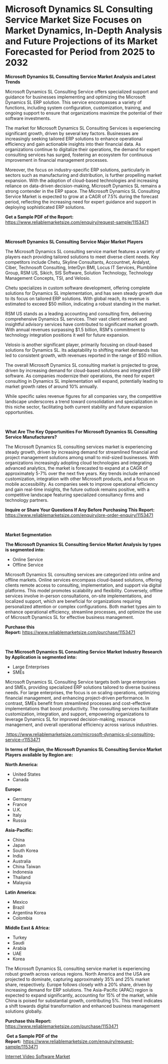 <p><h1>Microsoft Dynamics SL Consulting Service Market Size Focuses on Market Dynamics, In-Depth Analysis and Future Projections of its Market Forecasted for Period from 2025 to 2032</h1></p><p><strong>Microsoft Dynamics SL Consulting Service Market Analysis and Latest Trends</strong></p>
<p><p>Microsoft Dynamics SL Consulting Service offers specialized support and guidance for businesses implementing and optimizing the Microsoft Dynamics SL ERP solution. This service encompasses a variety of functions, including system configuration, customization, training, and ongoing support to ensure that organizations maximize the potential of their software investments.</p><p>The market for Microsoft Dynamics SL Consulting Services is experiencing significant growth, driven by several key factors. Businesses are increasingly seeking tailored ERP solutions to enhance operational efficiency and gain actionable insights into their financial data. As organizations continue to digitalize their operations, the demand for expert consulting services has surged, fostering an ecosystem for continuous improvement in financial management processes.</p><p>Moreover, the focus on industry-specific ERP solutions, particularly in sectors such as manufacturing and distribution, is further propelling market expansion. With the adoption of cloud-based technologies and increasing reliance on data-driven decision-making, Microsoft Dynamics SL remains a strong contender in the ERP space. The Microsoft Dynamics SL Consulting Service Market is expected to grow at a CAGR of 7.5% during the forecast period, reflecting the increasing need for expert guidance and support in deploying sophisticated ERP solutions.</p></p>
<p><strong>Get a Sample PDF of the Report:&nbsp;</strong> <a href="https://www.reliablemarketsize.com/enquiry/request-sample/1153471?utm_campaign=3205&utm_medium=2&utm_source=Github&utm_content=ia&utm_term=11032025&utm_id=microsoft-dynamics-sl-consulting-service">https://www.reliablemarketsize.com/enquiry/request-sample/1153471</a></p>
<p>&nbsp;</p>
<p><strong>Microsoft Dynamics SL Consulting Service Major Market Players</strong></p>
<p><p>The Microsoft Dynamics SL consulting service market features a variety of players each providing tailored solutions to meet diverse client needs. Key competitors include Chetu, Skyline Consultants, Accountnet, Ardalyst, Ciber, Technosoft Consulting, InterDyn BMI, Locus IT Services, Plumbline Group, RSM US, Sikich, SIS Software, Solution Technology, Technology Management Concepts, TSI, and Velosio.</p><p>Chetu specializes in custom software development, offering complete solutions for Dynamics SL implementation, and has seen steady growth due to its focus on tailored ERP solutions. With global reach, its revenue is estimated to exceed $50 million, indicating a robust standing in the market.</p><p>RSM US stands as a leading accounting and consulting firm, delivering comprehensive Dynamics SL services. Their vast client network and insightful advisory services have contributed to significant market growth. With annual revenues surpassing $1.5 billion, RSM's commitment to technology integration positions it well for future expansion.</p><p>Velosio is another significant player, primarily focusing on cloud-based solutions for Dynamics SL. Its adaptability to shifting market demands has led to consistent growth, with revenues reported in the range of $50 million.</p><p>The overall Microsoft Dynamics SL consulting market is projected to grow, driven by increasing demand for cloud-based solutions and integrated ERP software. As companies modernize their operations, the need for expert consulting in Dynamics SL implementation will expand, potentially leading to market growth rates of around 10% annually.</p><p>While specific sales revenue figures for all companies vary, the competitive landscape underscores a trend toward consolidation and specialization in this niche sector, facilitating both current stability and future expansion opportunities.</p></p>
<p>&nbsp;</p>
<p><strong>What Are The Key Opportunities For Microsoft Dynamics SL Consulting Service Manufacturers?</strong></p>
<p><p>The Microsoft Dynamics SL consulting services market is experiencing steady growth, driven by increasing demand for streamlined financial and project management solutions among small to mid-sized businesses. With organizations increasingly adopting cloud technologies and integrating advanced analytics, the market is forecasted to expand at a CAGR of approximately 5-7% over the next five years. Key trends include enhanced customization, integration with other Microsoft products, and a focus on mobile accessibility. As companies seek to improve operational efficiency and gain real-time insights, the future outlook remains positive, with a competitive landscape featuring specialized consultancy firms and technology partners.</p></p>
<p><strong>Inquire or Share Your Questions If Any Before Purchasing This Report:</strong> <a href="https://www.reliablemarketsize.com/enquiry/pre-order-enquiry/1153471?utm_campaign=3205&utm_medium=2&utm_source=Github&utm_content=ia&utm_term=11032025&utm_id=microsoft-dynamics-sl-consulting-service">https://www.reliablemarketsize.com/enquiry/pre-order-enquiry/1153471</a></p>
<p>&nbsp;</p>
<p><strong>Market Segmentation</strong></p>
<p><strong>The Microsoft Dynamics SL Consulting Service Market Analysis by types is segmented into:</strong></p>
<p><ul><li>Online Service</li><li>Offline Service</li></ul></p>
<p><p>Microsoft Dynamics SL consulting services are categorized into online and offline markets. Online services encompass cloud-based solutions, offering clients remote access to consulting, implementation, and support via digital platforms. This model promotes scalability and flexibility. Conversely, offline services involve in-person consultations, on-site implementations, and localized support, which are beneficial for organizations requiring personalized attention or complex configurations. Both market types aim to enhance operational efficiency, streamline processes, and optimize the use of Microsoft Dynamics SL for effective business management.</p></p>
<p><strong>Purchase this Report:&nbsp;</strong><a href="https://www.reliablemarketsize.com/purchase/1153471?utm_campaign=3205&utm_medium=2&utm_source=Github&utm_content=ia&utm_term=11032025&utm_id=microsoft-dynamics-sl-consulting-service">https://www.reliablemarketsize.com/purchase/1153471</a></p>
<p>&nbsp;</p>
<p><strong>The Microsoft Dynamics SL Consulting Service Market Industry Research by Application is segmented into:</strong></p>
<p><ul><li>Large Enterprises</li><li>SMEs</li></ul></p>
<p><p>Microsoft Dynamics SL Consulting Service targets both large enterprises and SMEs, providing specialized ERP solutions tailored to diverse business needs. For large enterprises, the focus is on scaling operations, optimizing financial management, and enhancing project-driven performance. In contrast, SMEs benefit from streamlined processes and cost-effective implementations that boost productivity. The consulting services facilitate customization, integration, and support, empowering organizations to leverage Dynamics SL for improved decision-making, resource management, and overall operational efficiency across various industries.</p></p>
<p><a href="https://www.reliablemarketsize.com/microsoft-dynamics-sl-consulting-service-r1153471?utm_campaign=3205&utm_medium=2&utm_source=Github&utm_content=ia&utm_term=11032025&utm_id=microsoft-dynamics-sl-consulting-service">&nbsp;https://www.reliablemarketsize.com/microsoft-dynamics-sl-consulting-service-r1153471</a></p>
<p><strong>In terms of Region, the Microsoft Dynamics SL Consulting Service Market Players available by Region are:</strong></p>
<p>
    <p> <strong> North America: </strong>
        <ul>
            <li>United States</li>
            <li>Canada</li>
        </ul>
        </p> 
    <p> <strong> Europe: </strong>
        <ul>
            <li>Germany</li>
            <li>France</li>
            <li>U.K.</li>
            <li>Italy</li>
            <li>Russia</li>
        </ul>
        </p> 
    <p> <strong> Asia-Pacific: </strong>
        <ul>
            <li>China</li>
            <li>Japan</li>
            <li>South Korea</li>
            <li>India</li>
            <li>Australia</li>
            <li>China Taiwan</li>
            <li>Indonesia</li>
            <li>Thailand</li>
            <li>Malaysia</li>
        </ul>
        </p> 
    <p> <strong> Latin America: </strong>
        <ul>
            <li>Mexico</li>
            <li>Brazil</li>
            <li>Argentina Korea</li>
            <li>Colombia</li>
        </ul>
        </p> 
    <p> <strong> Middle East & Africa: </strong>
        <ul>
            <li>Turkey</li>
            <li>Saudi</li>
            <li>Arabia</li>
            <li>UAE</li>
            <li>Korea</li>
        </ul>
    </p>
    </p>
<p><p>The Microsoft Dynamics SL consulting service market is experiencing robust growth across various regions. North America and the USA are projected to dominate, capturing approximately 35% and 25% market share, respectively. Europe follows closely with a 20% share, driven by increasing demand for ERP solutions. The Asia-Pacific (APAC) region is expected to expand significantly, accounting for 15% of the market, while China is poised for substantial growth, contributing 5%. This trend indicates a shift towards digital transformation and enhanced business management solutions globally.</p></p>
<p><strong>Purchase this Report: </strong><a href="https://www.reliablemarketsize.com/purchase/1153471?utm_campaign=3205&utm_medium=2&utm_source=Github&utm_content=ia&utm_term=11032025&utm_id=microsoft-dynamics-sl-consulting-service">https://www.reliablemarketsize.com/purchase/1153471</a></p>
<p>&nbsp;<strong>Get a Sample PDF of the Report:&nbsp;&nbsp;</strong><a href="https://www.reliablemarketsize.com/enquiry/request-sample/1153471?utm_campaign=3205&utm_medium=2&utm_source=Github&utm_content=ia&utm_term=11032025&utm_id=microsoft-dynamics-sl-consulting-service">https://www.reliablemarketsize.com/enquiry/request-sample/1153471</a></p>
<p><strong></strong></p>
<p><p><a href="https://github.com/antonioc6hal/Market-Research-Report-List-1/blob/main/internet-video-software-market.md?utm_campaign=3205&utm_medium=2&utm_source=Github&utm_content=ia&utm_term=11032025&utm_id=microsoft-dynamics-sl-consulting-service">Internet Video Software Market</a></p></p>